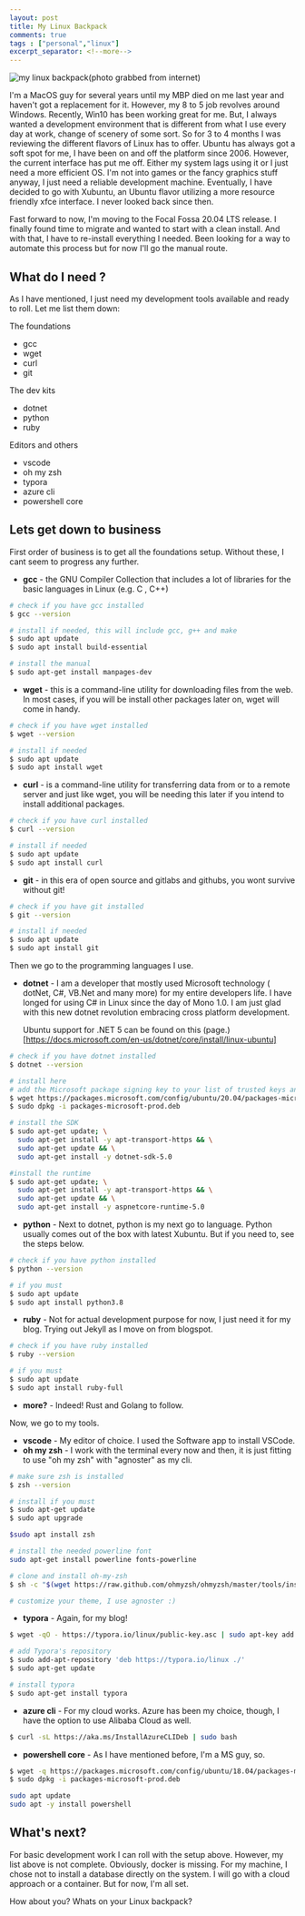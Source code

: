 ```yaml
---
layout: post
title: My Linux Backpack
comments: true
tags : ["personal","linux"]
excerpt_separator: <!--more-->
---
```

![my linux backpack](https://i.imgur.com/5Nc4PL2.jpg)(photo grabbed from internet)

I'm a MacOS guy for several years until my MBP died on me last year and haven't got a replacement for it. However, my 8 to 5 job revolves around Windows. Recently, Win10 has been working great for me. But, I always wanted a development environment that is different from what I use every day at work, change of scenery of some sort. So for 3 to 4 months I was reviewing the different flavors of Linux has to offer. Ubuntu has always got a soft spot for me, I have been on and off the platform since 2006. However, the current interface has put me off. Either my system lags using it or I just need a more efficient OS. I'm not into games or the fancy graphics stuff anyway, I just need a reliable development machine. Eventually, I have decided to go with Xubuntu, an Ubuntu flavor utilizing a more resource friendly xfce interface. I never looked back since then.
<!--more-->
Fast forward to now, I'm moving to the  Focal Fossa 20.04 LTS release. I finally found time to migrate and wanted to start with a clean install. And with that, I have to re-install everything I needed. Been looking for a way to automate this process but for now I'll go the manual route.

## What do I need ?
As I have mentioned, I just need my development tools available and ready to roll. Let me list them down:

The foundations
- gcc
- wget
- curl
- git

The dev kits
- dotnet
- python
- ruby

Editors and others
- vscode
- oh my zsh
- typora
- azure cli
- powershell core

## Lets get down to business

First order of business is to get all the foundations setup. Without these, I cant seem to progress any further.

- **gcc** - the GNU Compiler Collection that includes a lot of libraries for the basic languages in Linux (e.g. C , C++)

```bash
# check if you have gcc installed
$ gcc --version

# install if needed, this will include gcc, g++ and make
$ sudo apt update
$ sudo apt install build-essential

# install the manual
$ sudo apt-get install manpages-dev
```

- **wget** - this is a command-line utility for downloading files from the web. In most cases, if you will be install other packages later on, wget will come in handy.

```bash
# check if you have wget installed
$ wget --version

# install if needed
$ sudo apt update
$ sudo apt install wget
```

- **curl** - is a command-line utility for transferring data from or to a remote server and just like wget, you will be needing this later if you intend to install additional packages.

```bash
# check if you have curl installed
$ curl --version

# install if needed
$ sudo apt update
$ sudo apt install curl
```

- **git** - in this era of open source and gitlabs and githubs, you wont survive without git!

```bash
# check if you have git installed
$ git --version

# install if needed
$ sudo apt update
$ sudo apt install git
```

Then we go to the programming languages I use. 

- **dotnet** - I am a developer that mostly used Microsoft technology ( dotNet, C#, VB.Net  and many more) for my entire developers life. I have longed for using C# in Linux since the day of Mono 1.0. I am just glad with this new dotnet revolution embracing cross platform development.

  Ubuntu support for .NET 5 can be found on this (page.)[https://docs.microsoft.com/en-us/dotnet/core/install/linux-ubuntu]


```bash
# check if you have dotnet installed
$ dotnet --version

# install here
# add the Microsoft package signing key to your list of trusted keys and # add the package repository
$ wget https://packages.microsoft.com/config/ubuntu/20.04/packages-microsoft-prod.deb -O packages-microsoft-prod.deb
$ sudo dpkg -i packages-microsoft-prod.deb

# install the SDK
$ sudo apt-get update; \
  sudo apt-get install -y apt-transport-https && \
  sudo apt-get update && \
  sudo apt-get install -y dotnet-sdk-5.0

#install the runtime
$ sudo apt-get update; \
  sudo apt-get install -y apt-transport-https && \
  sudo apt-get update && \
  sudo apt-get install -y aspnetcore-runtime-5.0
```

- **python** - Next to dotnet, python is my next go to language. Python usually comes out of the box with latest Xubuntu. But if you need to, see the steps below.

```bash
# check if you have python installed
$ python --version

# if you must
$ sudo apt update
$ sudo apt install python3.8
```

- **ruby** - Not for actual development purpose for now, I just need it for my blog. Trying out Jekyll as I move on from blogspot.

```bash
# check if you have ruby installed
$ ruby --version

# if you must
$ sudo apt update
$ sudo apt install ruby-full
```

- **more?** - Indeed! Rust and Golang to follow.

Now, we go to my tools.

- **vscode** - My editor of choice. I used the Software app to install VSCode.
- **oh my zsh** - I work with the terminal every now and then, it is just fitting to use "oh my zsh" with "agnoster" as my cli.

```bash
# make sure zsh is installed
$ zsh --version

# install if you must
$ sudo apt-get update
$ sudo apt upgrade

$sudo apt install zsh

# install the needed powerline font
sudo apt-get install powerline fonts-powerline

# clone and install oh-my-zsh
$ sh -c "$(wget https://raw.github.com/ohmyzsh/ohmyzsh/master/tools/install.sh -O -)"

# customize your theme, I use agnoster :)
```

- **typora** - Again, for my blog!

```bash
$ wget -qO - https://typora.io/linux/public-key.asc | sudo apt-key add -

# add Typora's repository
$ sudo add-apt-repository 'deb https://typora.io/linux ./'
$ sudo apt-get update

# install typora
$ sudo apt-get install typora
```

- **azure cli** - For my cloud works. Azure has been my choice, though, I have the option to use Alibaba Cloud as well.

```bash
$ curl -sL https://aka.ms/InstallAzureCLIDeb | sudo bash
```
- **powershell core** - As I have mentioned before, I'm a MS guy, so.
```bash
$ wget -q https://packages.microsoft.com/config/ubuntu/18.04/packages-microsoft-prod.deb
$ sudo dpkg -i packages-microsoft-prod.deb

sudo apt update
sudo apt -y install powershell
```

## What's next?
For basic development work I can roll with the setup above. However, my list above is not complete. Obviously, docker is missing. For my machine, I chose not to install a database directly on the system. I will go with a cloud approach or a container. But for now, I'm all set. 

How about you? Whats on  your Linux backpack?

